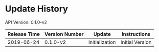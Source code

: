 # Update History #
API Version: 0.1.0-v2

|Release Time|Version Number|Update|Instructions|
|---|---|---|---|
|2019-06-24|0.1.0-v2|Initialization|Initial Version
